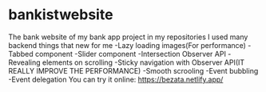 # bankistwebsite
The bank website of my bank app project in my repositories 
 I used many backend things that new for me -Lazy loading images(For performance) -Tabbed component -Slider component -Intersection Observer API -Revealing elements on scrolling -Sticky navigation with Observer API(IT REALLY IMPROVE THE PERFORMANCE) -Smooth scrooling -Event bubbling -Event delegation
You can try it online: https://bezata.netlify.app/
